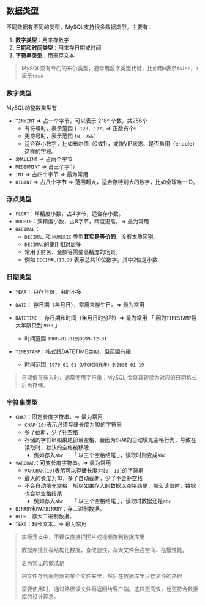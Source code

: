 ## 数据类型

不同数据有不同的类型，MySQL支持很多数据类型。主要有：

1. **数字类型**：用来存数字
2. **日期和时间类型**：用来存日期或时间
3. **字符串类型**：用来存文本

> MySQL没有专门的布尔类型，通常用数字类型代替，比如用`0`表示`false`，`1`表示`true`



### 数字类型

MySQL的整数类型有

+ `TINYINT` => 占一个字节，可以表示 2^8^ 个数，共256个
  + 有符号时，表示范围 `[-128, 127]` => 正数有个`0`
  + 无符号时，表示范围 `[0, 255]`
  + 适合存小数字，比如布尔值（0或1），或像VIP状态、是否启用（enable）这样的字段。
+ `SMALLINT` => 占两个字节
+ `MEDIUMINT` => 占三个字节
+ `INT` => 占四个字节 => 最为常用
+ `BIGINT` => 占八个字节 => 范围超大，适合存特别大的数字，比如全球唯一ID。



### 浮点类型

+ `FLOAT`：单精度小数，占4字节，适合存小数。
+ `DOUBLE`：双精度小数，占8字节，精度更高。=> 最为常用
+ `DECIMAL`：
  + `DECIMAL` 和 `NUMERIC` 类型**其实是等价的**，没有本质区别。
  + `DECIMAL`的使用相对居多
  + 常用于财务、金额等需要高精度的场景。
  + 例如 `DECIMAL(10,2)` 表示总共10位数字，其中2位是小数



### 日期类型

+ `YEAR`： 只存年份，用的不多
+ `DATE`： 存日期（年月日），常用来存生日。=> 最为常用
+ `DATETIME`： 存日期和时间（年月日时分秒）=> 最为常用 「 因为`TIMESTAMP`最大年限只到`2038` 」
  + 时间范围 `1000-01-01到9999-12-31`

+ `TIMESTAMP`：格式跟DATETIME类似，但范围有限 
  + 时间范围; `1970-01-01（UTC时间元年）到2038-01-19`

> 日期值在插入时，通常使用字符串；MySQL 会将其转换为对应的日期格式后再存储。



### 字符串类型

- `CHAR`：固定长度字符串。=> 最为常用
  - `CHAR(10)`表示必须存储长度为10的字符串
  -  多了截断，少了补空格
  - 存储的字符串如果尾部带空格，会因为`CHAR`的自动填充空格行为，导致在读取时，默认的空格被移除
    - 例如存入`abc   `「 以三个空格结尾 」，读取时则变成`abc`
- `VARCHAR`：可变长度字符串。=> 最为常用
  - `VARCHAR(10)`表示可以存储长度为`[0, 10]`的字符串
  - 最大的长度为10，多了自动截断，少了不会补空格
  - 不会自动填充空格，所以如果存入的数据以空格结尾，那么读取时，数据也会以空格结尾
    - 例如存入`abc   `「 以三个空格结尾 」，读取时数据还是`abc   `
- `BINARY`和`VARBINARY`：存二进制数据。
- `BLOB`：存大二进制数据。
- `TEXT`：超长文本。=> 最为常用

> 实际开发中，不建议直接把图片或视频存到数据库里
>
> 数据库擅长存结构化数据，查改删快，存大文件会占空间、拖慢性能。
>
> 更为常见的做法是:
>
> 把文件存到服务器的某个文件夹里，然后在数据库里只存文件的路径
>
> 需要使用时，通过路径读文件再返回给客户端。这样更高效，也更符合数据库的设计理念。

